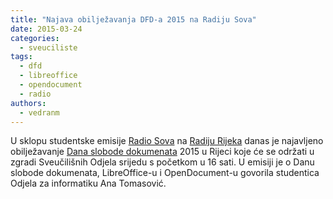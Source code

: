 ```yaml
---
title: "Najava obilježavanja DFD-a 2015 na Radiju Sova"
date: 2015-03-24
categories: 
  - sveuciliste
tags: 
  - dfd
  - libreoffice
  - opendocument
  - radio
authors: 
  - vedranm
---
```


U sklopu studentske emisije [Radio Sova](https://radio.hrt.hr/slusaonica/radio-sova) na [Radiju Rijeka](https://radio.hrt.hr/radio-rijeka) danas je najavljeno obilježavanje [Dana slobode dokumenata](https://documentfreedom.org/) 2015 u Rijeci koje će se održati u zgradi Sveučilišnih Odjela srijedu s početkom u 16 sati. U emisiji je o Danu slobode dokumenata, LibreOffice-u i OpenDocument-u govorila studentica Odjela za informatiku Ana Tomasović.
